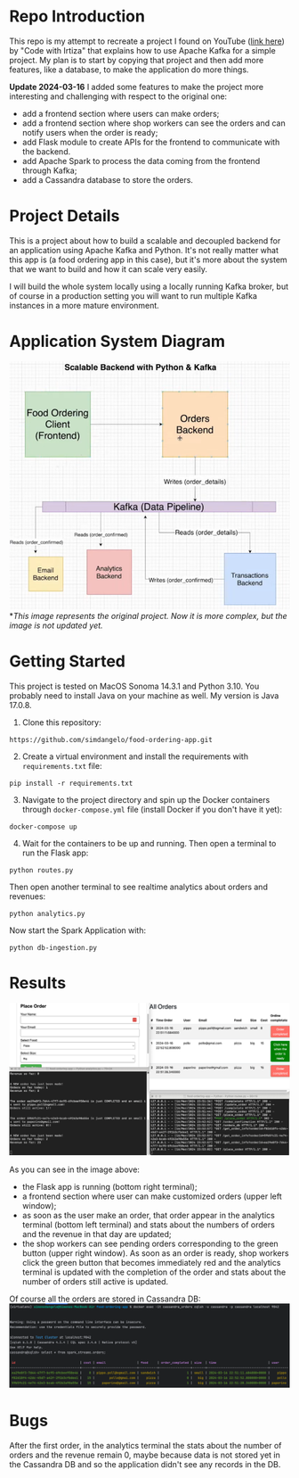 # Repo Introduction
This repo is my attempt to recreate a project I found on YouTube ([link here](https://www.youtube.com/watch?v=qi7uR3ItaOY&ab_channel=CodewithIrtiza)) by "Code with Irtiza" that explains how to use Apache Kafka for a simple project. My plan is to start by copying that project and then add more features, like a database, to make the application do more things.

**Update 2024-03-16**
I added some features to make the project more interesting and challenging with respect to the original one:
* add a frontend section where users can make orders;
* add a frontend section where shop workers can see the orders and can notify users when the order is ready;
* add Flask module to create APIs for the frontend to communicate with the backend.
* add Apache Spark to process the data coming from the frontend through Kafka;
* add a Cassandra database to store the orders.


# Project Details
This is a project about how to build a scalable and decoupled backend for an application using Apache Kafka and Python. It's not really matter what this app is (a food ordering app in this case), but it's more about the system that we want to build and how it can scale very easily.

I will build the whole system locally using a locally running Kafka broker, but of course in a production setting you will want to run multiple Kafka instances in a more mature environment.

# Application System Diagram
![img_2.png](img_2.png)
**This image represents the original project. Now it is more complex, but the image is not updated yet.*
# Getting Started
This project is tested on MacOS Sonoma 14.3.1 and Python 3.10. You probably need to install Java on your machine as well. My version is Java 17.0.8.
1. Clone this repository:
```
https://github.com/simdangelo/food-ordering-app.git
```
2. Create a virtual environment and install the requirements with `requirements.txt` file:
```
pip install -r requirements.txt
```
3. Navigate to the project directory and spin up the Docker containers through `docker-compose.yml` file (install Docker if you don't have it yet):
```
docker-compose up
```
4. Wait for the containers to be up and running. Then open a terminal to run the Flask app:
```
python routes.py
```
Then open another terminal to see realtime analytics about orders and revenues:
```
python analytics.py
```
Now start the Spark Application with:
```
python db-ingestion.py
```

# Results
![img_3.png](img_3.png)

As you can see in the image above:
* the Flask app is running (bottom right terminal);
* a frontend section where user can make customized orders (upper left window);
* as soon as the user make an order, that order appear in the analytics terminal (bottom left terminal) and stats about the numbers of orders and the revenue in that day are updated;
* the shop workers can see pending orders corresponding to the green button (upper right window). As soon as an order is ready, shop workers click the green button that becomes immediately red and the analytics terminal is updated with the completion of the order and stats about the number of orders still active is updated.

Of course all the orders are stored in Cassandra DB:
![img_4.png](img_4.png)

# Bugs
After the first order, in the analytics terminal the stats about the number of orders and the revenue remain 0, maybe because data is not stored yet in the Cassandra DB and so the application didn't see any records in the DB.
